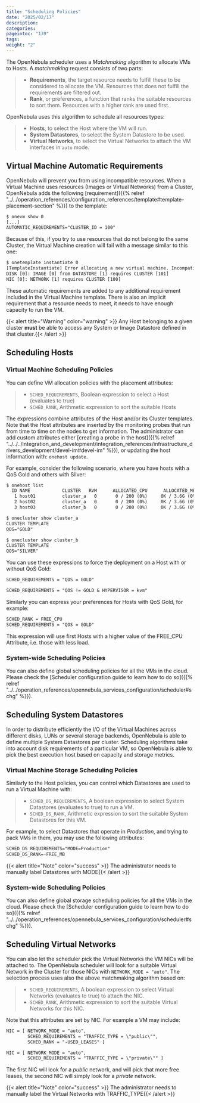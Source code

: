 ```yaml
---
title: "Scheduling Policies"
date: "2025/02/17"
description:
categories:
pageintoc: "139"
tags:
weight: "2"
---
```


<a id="scheduling"></a>

<!--# Scheduling Policies -->

The OpenNebula scheduler uses a *Matchmaking* algorithm to allocate VMs to Hosts. A *matchmaking* request consists of two parts:

> - **Requirements**, the target resource needs to fulfill these to be considered to allocate the VM. Resources that does not fulfill the requirements are filtered out.
> - **Rank**, or preferences, a function that ranks the suitable resources to sort them. Resources with a higher rank are used first.

OpenNebula uses this algorithm to schedule all resources types:

> - **Hosts**, to select the Host where the VM will run.
> - **System Datastores**, to select the System Datastore to be used.
> - **Virtual Networks**, to select the Virtual Networks to attach the VM interfaces in `auto` mode.

## Virtual Machine Automatic Requirements

OpenNebula will prevent you from using incompatible resources. When a Virtual Machine uses resources (Images or Virtual Networks) from a Cluster, OpenNebula adds the following [requirement]({{% relref "../../operation_references/configuration_references/template#template-placement-section" %}}) to the template:

```default
$ onevm show 0
[...]
AUTOMATIC_REQUIREMENTS="CLUSTER_ID = 100"
```

Because of this, if you try to use resources that do not belong to the same Cluster, the Virtual Machine creation will fail with a message similar to this one:

```default
$ onetemplate instantiate 0
[TemplateInstantiate] Error allocating a new virtual machine. Incompatible cluster IDs.
DISK [0]: IMAGE [0] from DATASTORE [1] requires CLUSTER [101]
NIC [0]: NETWORK [1] requires CLUSTER [100]
```

These automatic requirements are added to any additional requirement included in the Virtual Machine template. There is also an implicit requirement that a resource needs to meet, it needs to have enough capacity to run the VM.

{{< alert title="Warning" color="warning" >}}
Any Host belonging to a given cluster **must** be able to access any System or Image Datastore defined in that cluster.{{< /alert >}} 

## Scheduling Hosts

### Virtual Machine Scheduling Policies

You can define VM allocation policies with the placement attributes:

> - `SCHED_REQUIREMENTS`, Boolean expression to select a Host (evaluates to true)
> - `SCHED_RANK`, Arithmetic expression to sort the suitable Hosts

The expressions combine attributes of the Host and/or its Cluster templates.  Note that the Host attributes are inserted by the monitoring probes that run from time to time on the nodes to get information. The administrator can add custom attributes either [creating a probe in the host]({{% relref "../../../integration_and_development/integration_references/infrastructure_drivers_development/devel-im#devel-im" %}}), or updating the host information with: `onehost update`.

For example, consider the following scenario, where you have hosts with a QoS Gold and others with Silver:

```default
$ onehost list
  ID NAME            CLUSTER   RVM      ALLOCATED_CPU      ALLOCATED_MEM STAT
   1 host01          cluster_a   0       0 / 200 (0%)     0K / 3.6G (0%) on
   2 host02          cluster_a   0       0 / 200 (0%)     0K / 3.6G (0%) on
   3 host03          cluster_b   0       0 / 200 (0%)     0K / 3.6G (0%) on

$ onecluster show cluster_a
CLUSTER TEMPLATE
QOS="GOLD"

$ onecluster show cluster_b
CLUSTER TEMPLATE
QOS="SILVER"
```

You can use these expressions to force the deployment on a Host with or without QoS Gold:

```default
SCHED_REQUIREMENTS = "QOS = GOLD"

SCHED_REQUIREMENTS = "QOS != GOLD & HYPERVISOR = kvm"
```

Similarly you can express your preferences for Hosts with QoS Gold, for example:

```default
SCHED_RANK = FREE_CPU
SCHED_REQUIREMENTS = "QOS = GOLD"
```

This expression will use first Hosts with a higher value of the FREE_CPU Attribute, i.e. those with less load.

### System-wide Scheduling Policies

You can also define global scheduling policies for all the VMs in the cloud. Please check the [Scheduler configuration guide to learn how to do so]({{% relref "../../operation_references/opennebula_services_configuration/scheduler#schg" %}}).

<a id="sched-ds"></a>

## Scheduling System Datastores

In order to distribute efficiently the I/O of the Virtual Machines across different disks, LUNs or several storage backends, OpenNebula is able to define multiple System Datastores per cluster. Scheduling algorithms take into account disk requirements of a particular VM, so OpenNebula is able to pick the best execution host based on capacity and storage metrics.

### Virtual Machine Storage Scheduling Policies

Similarly to the Host policies, you can control which Datastores are used to run a Virtual Machine with:

> - `SCHED_DS_REQUIREMENTS`, A boolean expression to select System Datastores (evaluates to true) to run a VM.
> - `SCHED_DS_RANK`, Arithmetic expression to sort the suitable System Datastores for this VM.

For example, to select Datastores that operate in *Production*, and trying to pack VMs in them, you may use the following attributes:

```default
SCHED_DS_REQUIREMENTS="MODE=Production"
SCHED_DS_RANK=-FREE_MB
```

{{< alert title="Note" color="success" >}}
The administrator needs to manually label Datastores with MODE{{< /alert >}} 

### System-wide Scheduling Policies

You can also define global storage scheduling policies for all the VMs in the cloud. Please check the [Scheduler configuration guide to learn how to do so]({{% relref "../../operation_references/opennebula_services_configuration/scheduler#schg" %}}).

## Scheduling Virtual Networks

You can also let the scheduler pick the Virtual Networks the VM NICs will be attached to. The OpenNebula scheduler will look for a suitable Virtual Network in the Cluster for those NICs with `NETWORK_MODE = "auto"`. The selection process uses also the above matchmaking algorithm based on:

> - `SCHED_REQUIREMENTS`, A boolean expression to select Virtual Networks (evaluates to true) to attach the NIC.
> - `SCHED_RANK`, Arithmetic expression to sort the suitable Virtual Networks for this NIC.

Note that this attributes are set by NIC. For example a VM may include:

```default
NIC = [ NETWORK_MODE = "auto",
        SCHED_REQUIREMENTS = "TRAFFIC_TYPE = \"public\"",
        SCHED_RANK = "-USED_LEASES" ]

NIC = [ NETWORK_MODE = "auto",
        SCHED_REQUIREMENTS = "TRAFFIC_TYPE = \"private\"" ]
```

The first NIC will look for a *public* network, and will pick that more free leases, the second NIC will simply look for a *private* network.

{{< alert title="Note" color="success" >}}
The administrator needs to manually label the Virtual Networks with TRAFFIC_TYPE{{< /alert >}} 
